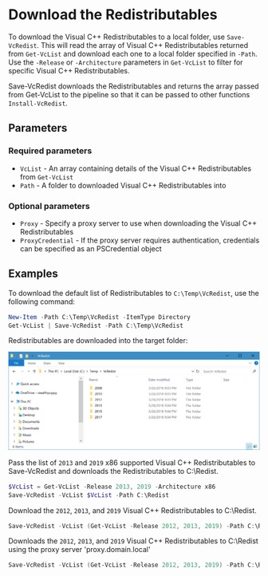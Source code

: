 # Download the Redistributables

To download the Visual C++ Redistributables to a local folder, use `Save-VcRedist`. This will read the array of Visual C++ Redistributables returned from `Get-VcList` and download each one to a local folder specified in `-Path`. Use the `-Release` or `-Architecture` parameters in `Get-VcList` to filter for specific Visual C++ Redistributables.

Save-VcRedist downloads the Redistributables and returns the array passed from Get-VcList to the pipeline so that it can be passed to other functions `Install-VcRedist`.

## Parameters

### Required parameters

* `VcList` - An array containing details of the Visual C++ Redistributables from `Get-VcList`
* `Path` - A folder to downloaded Visual C++ Redistributables into

### Optional parameters

* `Proxy` - Specify a proxy server to use when downloading the Visual C++ Redistributables
* `ProxyCredential` - If the proxy server requires authentication, credentials can be specified as an PSCredential object

## Examples

To download the default list of Redistributables to `C:\Temp\VcRedist`, use the following command:

```powershell
New-Item -Path C:\Temp\VcRedist -ItemType Directory
Get-VcList | Save-VcRedist -Path C:\Temp\VcRedist
```

Redistributables are downloaded into the target folder:

![Microsoft Visual C++ Redistributables installed on the local PC](assets/images/vcredist-folder.png)

Pass the list of `2013` and `2019` x86 supported Visual C++ Redistributables to Save-VcRedist and downloads the Redistributables to C:\Redist.

```powershell
$VcList = Get-VcList -Release 2013, 2019 -Architecture x86
Save-VcRedist -VcList $VcList -Path C:\Redist
```

Download the `2012`, `2013`, and `2019` Visual C++ Redistributables to C:\Redist.

```powershell
Save-VcRedist -VcList (Get-VcList -Release 2012, 2013, 2019) -Path C:\Redist
```

Downloads the `2012`, `2013`, and `2019` Visual C++ Redistributables to C:\Redist using the proxy server 'proxy.domain.local'

```powershell
Save-VcRedist -VcList (Get-VcList -Release 2012, 2013, 2019) -Path C:\Redist -Proxy proxy.domain.local
```
